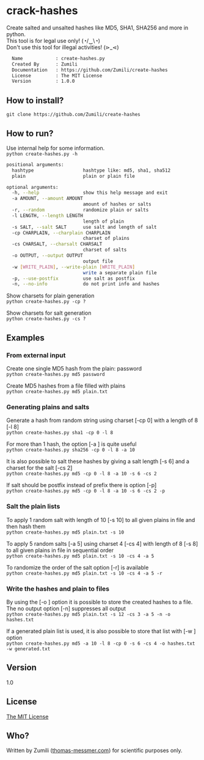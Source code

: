 # crack-hashes
Create salted and unsalted hashes like MD5, SHA1, SHA256 and more in python.  
This tool is for legal use only! (◔/‿\◔)  
Don't use this tool for illegal activities!  (⋗_⋖)

```bash
  Name            : create-hashes.py
  Created By      : Zumili
  Documentation   : https://github.com/Zumili/create-hashes
  License         : The MIT License
  Version         : 1.0.0
```

## How to install?

`git clone https://github.com/Zumili/create-hashes`

## How to run?

Use internal help for some information.  
`python create-hashes.py -h`

```bash
positional arguments:
  hashtype                  hashtype like: md5, sha1, sha512
  plain                     plain or plain file

optional arguments:
  -h, --help                show this help message and exit
  -a AMOUNT, --amount AMOUNT
                            amount of hashes or salts
  -r, --random              randomize plain or salts
  -l LENGTH, --length LENGTH
                            length of plain
  -s SALT, --salt SALT      use salt and length of salt
  -cp CHARPLAIN, --charplain CHARPLAIN
                            charset of plains
  -cs CHARSALT, --charsalt CHARSALT
                            charset of salts
  -o OUTPUT, --output OUTPUT
                            output file
  -w [WRITE_PLAIN], --write-plain [WRITE_PLAIN]
                            write a separate plain file
  -p, --use-postfix         use salt as postfix
  -n, --no-info             do not print info and hashes
```

Show charsets for plain generation  
`python create-hashes.py -cp ?`

Show charsets for salt generation  
`python create-hashes.py -cs ?`

## Examples

### From external input

Create one single MD5 hash from the plain: password  
`python create-hashes.py md5 password`

Create MD5 hashes from a file filled with plains  
`python create-hashes.py md5 plain.txt`

### Generating plains and salts

Generate a hash from random string using charset [-cp 0] with a length of 8 [-l 8]  
`python create-hashes.py sha1 -cp 0 -l 8`

For more than 1 hash, the option [-a <amount>] is quite useful  
`python create-hashes.py sha256 -cp 0 -l 8 -a 10`

It is also possible to salt these hashes by giving a salt length [-s 6] and a charset for the salt [-cs 2]  
`python create-hashes.py md5 -cp 0 -l 8 -a 10 -s 6 -cs 2`

If salt should be postfix instead of prefix there is option [-p]  
`python create-hashes.py md5 -cp 0 -l 8 -a 10 -s 6 -cs 2 -p`

### Salt the plain lists

To apply 1 random salt with length of 10 [-s 10] to all given plains in file and then hash them  
`python create-hashes.py md5 plain.txt -s 10`

To apply 5 random salts [-a 5] using charset 4 [-cs 4] with length of 8 [-s 8] to all given plains in file in sequential order  
`python create-hashes.py md5 plain.txt -s 10 -cs 4 -a 5`

To randomize the order of the salt option [-r] is available  
`python create-hashes.py md5 plain.txt -s 10 -cs 4 -a 5 -r`

### Write the hashes and plain to files

By using the [-o <file>] option it is possible to store the created hashes to a file. The no output option [-n] suppresses all output  
`python create-hashes.py md5 plain.txt -s 12 -cs 3 -a 5 -n -o hashes.txt`

If a generated plain list is used, it is also possible to store that list with [-w <file>] option  
`python create-hashes.py md5 -a 10 -l 8 -cp 0 -s 6 -cs 4 -o hashes.txt -w generated.txt`

## Version
1.0

## License
[The MIT License](https://opensource.org/licenses/MIT)

## Who?
Written by Zumili ([thomas-messmer.com](http://thomas-messmer.com)) for scientific purposes only.
